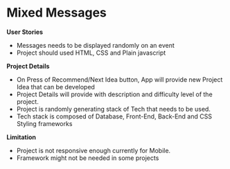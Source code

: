 # Mixed Messages

**User Stories**
* Messages needs to be displayed randomly on an event
* Project should used HTML, CSS and Plain javascript

**Project Details**
* On Press of Recommend/Next Idea button, App will provide new Project Idea that can be developed
* Project Details will provide with description and difficulty level of the project.
* Project is randomly generating stack of Tech that needs to be used.
* Tech stack is composed of Database, Front-End, Back-End and CSS Styling frameworks

**Limitation**
* Project is not responsive enough currently for Mobile.
* Framework might not be needed in some projects